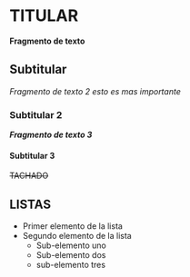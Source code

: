 ﻿# TITULAR
**Fragmento de texto**

## Subtitular
*Fragmento de texto 2 esto es mas importante*

### Subtitular 2
***Fragmento de texto 3***

#### Subtitular 3
~~TACHADO~~

## LISTAS
- Primer elemento de la lista
- Segundo elemento de la lista
    - Sub-elemento uno
    - Sub-elemento dos
    - sub-elemento tres